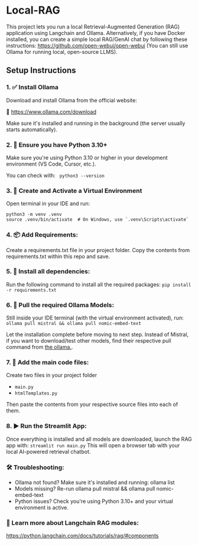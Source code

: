 # Local-RAG

This project lets you run a local Retrieval-Augmented Generation (RAG) application using Langchain and Ollama. Alternatively, if you have Docker installed, you can create a simple local RAG/GenAI chat by following these instructions: https://github.com/open-webui/open-webui (You can still use Ollama for running local, open-source LLMS).

## Setup Instructions
### 1. ✅ Install Ollama 

  Download and install Ollama from the official website:

  🔗 https://www.ollama.com/download

  Make sure it's installed and running in the background (the server usually starts automatically).

### 2. 🐍 Ensure you have Python 3.10+  

  Make sure you're using Python 3.10 or higher in your development environment (VS Code, Cursor, etc.).

  You can check with:
  ``` python3 --version```

### 3. 📨 Create and Activate a Virtual Environment 

  Open terminal in your IDE and run:
  ```
  python3 -m venv .venv
  source .venv/bin/activate  # On Windows, use `.venv\Scripts\activate`
  ````

### 4. 📦 Add Requirements:

  Create a requirements.txt file in your project folder. Copy the contents from requirements.txt within this repo and save.

### 5. 📩 Install all dependencies:

  Run the following command to install all the required packages:
  ```pip install -r requirements.txt```

### 6. 🧠 Pull the required Ollama Models:

  Still inside your IDE terminal (with the virtual environment activated), run:
  ```ollama pull mistral && ollama pull nomic-embed-text```

  Let the installation complete before moving to next step. 
  Instead of Mistral, if you want to download/test other models, find their respective pull command from [the ollama.](https://www.ollama.com/search).

### 7. 📑 Add the main code files:

  Create two files in your project folder
  * `main.py`
  * `htmlTemplates.py`

  Then paste the contents from your respective source files into each of them.

### 8. ▶️ Run the Streamlit App:

  Once everything is installed and all models are downloaded, launch the RAG app with:
  ```streamlit run main.py```
  This will open a browser tab with your local AI-powered retrieval chatbot.

### 🛠 Troubleshooting:

* Ollama not found? Make sure it's installed and running: ollama list
* Models missing? Re-run ollama pull mistral && ollama pull nomic-embed-text
* Python issues? Check you're using Python 3.10+ and your virtual environment is active.

### 🔭 Learn more about Langchain RAG modules: 
https://python.langchain.com/docs/tutorials/rag/#components 

